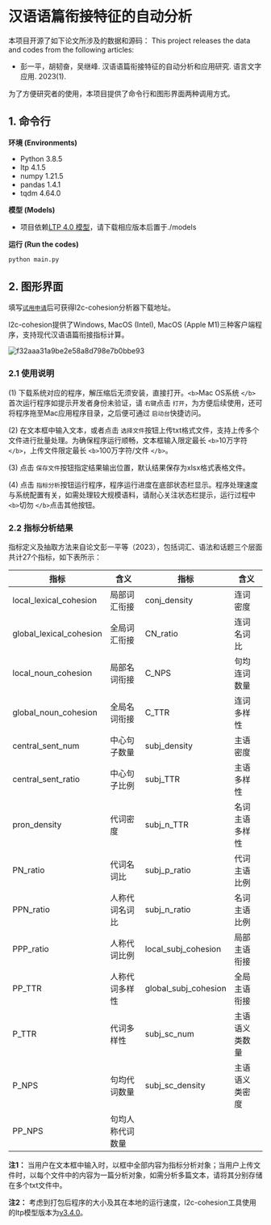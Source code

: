 # 汉语语篇衔接特征的自动分析

本项目开源了如下论文所涉及的数据和源码：
This project releases the data and codes from the following articles:

- 彭一平，胡韧奋，吴继峰. 汉语语篇衔接特征的自动分析和应用研究. 语言文字应用. 2023(1).

为了方便研究者的使用，本项目提供了命令行和图形界面两种调用方式。

## 1. 命令行

**环境 (Environments)**

* Python 3.8.5
* ltp 4.1.5
* numpy 1.21.5
* pandas 1.4.1
* tqdm 4.64.0

**模型 (Models)**

* 项目依赖[LTP 4.0 模型](https://github.com/HIT-SCIR/ltp/blob/master/MODELS.md)，请下载相应版本后置于./models

**运行 (Run the codes)**

```python
python main.py
```


## 2. 图形界面

填写[`试用申请`](https://www.wjx.top/vm/OtWw5Vm.aspx# )后可获得l2c-cohesion分析器下载地址。

l2c-cohesion提供了Windows, MacOS (Intel), MacOS (Apple M1)三种客户端程序，支持现代汉语语篇衔接指标计算。

![f32aaa31a9be2e58a8d798e7b0bbe93](https://github.com/mybluue/l2c-cohesion/assets/73818220/f9b5649c-3d73-473d-ab50-fa73548801b2)


### 2.1 使用说明

(1) 下载系统对应的程序，解压缩后无须安装，直接打开。`<b>`Mac OS系统 `</b>`首次运行程序如提示开发者身份未验证，请 `右键`点击 `打开`，为方便后续使用，还可将程序拖至Mac应用程序目录，之后便可通过 `启动台`快捷访问。

(2) 在文本框中输入文本，或者点击 `选择文件`按钮上传txt格式文件，支持上传多个文件进行批量处理。为确保程序运行顺畅，文本框输入限定最长 `<b>`10万字符 `</b>`，上传文件限定最长 `<b>`100万字符/文件 `</b>`。

(3) 点击 `保存文件`按钮指定结果输出位置，默认结果保存为xlsx格式表格文件。

(4) 点击 `指标分析`按钮运行程序，程序运行进度在底部状态栏显示。程序处理速度与系统配置有关，如需处理较大规模语料，请耐心关注状态栏提示，运行过程中 `<b>`切勿 `</b>`点击其他按钮。

### 2.2 指标分析结果

指标定义及抽取方法来自论文彭一平等（2023），包括词汇、语法和话题三个层面共计27个指标，如下表所示：

| 指标                    | 含义             | 指标                 | 含义           |
| ----------------------- | ---------------- | -------------------- | -------------- |
| local_lexical_cohesion  | 局部词汇衔接     | conj_density         | 连词密度       |
| global_lexical_cohesion | 全局词汇衔接     | CN_ratio             | 连词名词比     |
| local_noun_cohesion     | 局部名词衔接     | C_NPS                | 句均连词数量   |
| global_noun_cohesion    | 全局名词衔接     | C_TTR                | 连词多样性     |
| central_sent_num        | 中心句子数量     | subj_density         | 主语密度       |
| central_sent_ratio      | 中心句子比例     | subj_TTR             | 主语多样性     |
| pron_density            | 代词密度         | subj_n_TTR           | 名词主语多样性 |
| PN_ratio                | 代词名词比       | subj_p_ratio         | 代词主语比例   |
| PPN_ratio               | 人称代词名词比   | subj_n_ratio         | 名词主语比例   |
| PPP_ratio               | 人称代词比例     | local_subj_cohesion  | 局部主语衔接   |
| PP_TTR                  | 人称代词多样性   | global_subj_cohesion | 全局主语衔接   |
| P_TTR                   | 代词多样性       | subj_sc_num          | 主语语义类数量 |
| P_NPS                   | 句均代词数量     | subj_sc_density      | 主语语义类密度 |
| PP_NPS                  | 句均人称代词数量 |                      |                |

**注1：** 当用户在文本框中输入时，以框中全部内容为指标分析对象；当用户上传文件时，以每个文件中的内容为一篇分析对象，如需分析多篇文本，请将其分别存储在多个txt文件中。

**注2：** 考虑到打包后程序的大小及其在本地的运行速度，l2c-cohesion工具使用的ltp模型版本为[v3.4.0](http://ltp.ai/download.html)。
